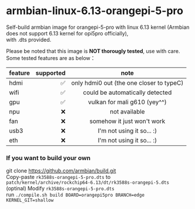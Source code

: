 # armbian-linux-6.13-orangepi-5-pro

Self-build armbian image for orangepi-5-pro with linux 6.13 kernel (Armbian does not support 6.13 kernel for opi5pro officially),   
with .dts provided.

Please be noted that this image is **NOT thorougly tested**, use with care.  
Some tested features are as below：  

| feature   | supported | note |
|-------|-----:|:----:|
| hdmi  | ✅ |   only hdmi0 out (the one closer to typeC)  |
| wifi  | ✅ |  could be automatically detected  |
| gpu  | ✅ |  vulkan for mali g610 (yey^^) |
| npu  | ❌ |  not available |
| fan  | ❌ |  somehow it just won't work |
| usb3 | ❌ |  I'm not using it so... :) |
| eth | ❌ | I'm not using it so... :) |

### If you want to build your own

git clone https://github.com/armbian/build.git  
Copy-paste `rk3588s-orangepi-5-pro.dts` to `patch/kernel/archive/rockchip64-6.13/dt/rk3588s-orangepi-5.dts`  
(optinal) Modify `rk3588s-orangepi-5-pro.dts`  
run `./compile.sh build BOARD=orangepi5pro BRANCH=edge KERNEL_GIT=shallow`  




